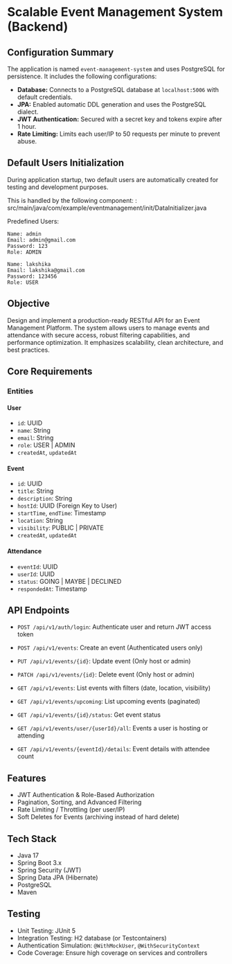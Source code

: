 # Scalable Event Management System (Backend)

## Configuration Summary

The application is named `event-management-system` and uses PostgreSQL for persistence. It includes the following configurations:

- **Database:** Connects to a PostgreSQL database at `localhost:5006` with default credentials.
- **JPA:** Enabled automatic DDL generation and uses the PostgreSQL dialect.
- **JWT Authentication:** Secured with a secret key and tokens expire after 1 hour.
- **Rate Limiting:** Limits each user/IP to 50 requests per minute to prevent abuse.

## Default Users Initialization
During application startup, two default users are automatically created for testing and development purposes.

This is handled by the following component:
: src/main/java/com/example/eventmanagement/init/DataInitializer.java

Predefined Users:

    Name: admin
    Email: admin@gmail.com
    Password: 123
    Role: ADMIN

    Name: lakshika
    Email: lakshika@gmail.com
    Password: 123456
    Role: USER

## Objective

Design and implement a production-ready RESTful API for an Event Management Platform. The system allows users to manage events and attendance with secure access, robust filtering capabilities, and performance optimization. It emphasizes scalability, clean architecture, and best practices.

## Core Requirements

### Entities

#### User
- `id`: UUID
- `name`: String
- `email`: String
- `role`: USER | ADMIN
- `createdAt`, `updatedAt`

#### Event
- `id`: UUID
- `title`: String
- `description`: String
- `hostId`: UUID (Foreign Key to User)
- `startTime`, `endTime`: Timestamp
- `location`: String
- `visibility`: PUBLIC | PRIVATE
- `createdAt`, `updatedAt`

#### Attendance
- `eventId`: UUID
- `userId`: UUID
- `status`: GOING | MAYBE | DECLINED
- `respondedAt`: Timestamp

## API Endpoints

* `POST /api/v1/auth/login`: Authenticate user and return JWT access token

* `POST /api/v1/events`: Create an event (Authenticated users only)
* `PUT /api/v1/events/{id}`: Update event (Only host or admin)
* `PATCH /api/v1/events/{id}`: Delete event (Only host or admin)
* `GET /api/v1/events`: List events with filters (date, location, visibility)
* `GET /api/v1/events/upcoming`: List upcoming events (paginated)
* `GET /api/v1/events/{id}/status`: Get event status
* `GET /api/v1/events/user/{userId}/all`: Events a user is hosting or attending
* `GET /api/v1/events/{eventId}/details`: Event details with attendee count

## Features

- JWT Authentication & Role-Based Authorization
- Pagination, Sorting, and Advanced Filtering
- Rate Limiting / Throttling (per user/IP)
- Soft Deletes for Events (archiving instead of hard delete)

## Tech Stack

- Java 17
- Spring Boot 3.x
- Spring Security (JWT)
- Spring Data JPA (Hibernate)
- PostgreSQL
- Maven

## Testing

- Unit Testing: JUnit 5
- Integration Testing: H2 database (or Testcontainers)
- Authentication Simulation: `@WithMockUser`, `@WithSecurityContext`
- Code Coverage: Ensure high coverage on services and controllers
